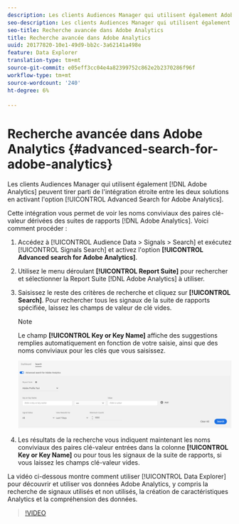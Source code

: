 ```yaml
---
description: Les clients Audiences Manager qui utilisent également Adobe Analytics peuvent tirer parti de l’intégration étroite entre les deux solutions en activant l’option Recherche avancée pour Adobe Analytics.
seo-description: Les clients Audiences Manager qui utilisent également Adobe Analytics peuvent tirer parti de l’intégration étroite entre les deux solutions en activant l’option Recherche avancée pour Adobe Analytics.
seo-title: Recherche avancée dans Adobe Analytics
title: Recherche avancée dans Adobe Analytics
uuid: 20177820-10e1-49d9-bb2c-3a62141a498e
feature: Data Explorer
translation-type: tm+mt
source-git-commit: e05eff3cc04e4a82399752c862e2b2370286f96f
workflow-type: tm+mt
source-wordcount: '240'
ht-degree: 6%

---
```



# Recherche avancée dans Adobe Analytics {#advanced-search-for-adobe-analytics}

Les clients Audiences Manager qui utilisent également [!DNL Adobe Analytics] peuvent tirer parti de l&#39;intégration étroite entre les deux solutions en activant l&#39;option [!UICONTROL Advanced Search for Adobe Analytics].

Cette intégration vous permet de voir les noms conviviaux des paires clé-valeur dérivées des suites de rapports [!DNL Adobe Analytics]. Voici comment procéder :

1. Accédez à [!UICONTROL Audience Data > Signals > Search] et exécutez [!UICONTROL Signals Search] et activez l&#39;option **[!UICONTROL Advanced search for Adobe Analytics]**.
1. Utilisez le menu déroulant **[!UICONTROL Report Suite]** pour rechercher et sélectionner la Report Suite [!DNL Adobe Analytics] à utiliser.
1. Saisissez le reste des critères de recherche et cliquez sur **[!UICONTROL Search]**. Pour rechercher tous les signaux de la suite de rapports spécifiée, laissez les champs de valeur de clé vides.
   >[!NOTE]
   >
   >Le champ **[!UICONTROL Key or Key Name]** affiche des suggestions remplies automatiquement en fonction de votre saisie, ainsi que des noms conviviaux pour les clés que vous saisissez.

   ![](assets/signals-search-analytics.png)
1. Les résultats de la recherche vous indiquent maintenant les noms conviviaux des paires clé-valeur entrées dans la colonne **[!UICONTROL Key or Key Name]** ou pour tous les signaux de la suite de rapports, si vous laissez les champs clé-valeur vides.

La vidéo ci-dessous montre comment utiliser [!UICONTROL Data Explorer] pour découvrir et utiliser vos données Adobe Analytics, y compris la recherche de signaux utilisés et non utilisés, la création de caractéristiques Analytics et la compréhension des données.

>[!VIDEO](https://video.tv.adobe.com/v/25150)
